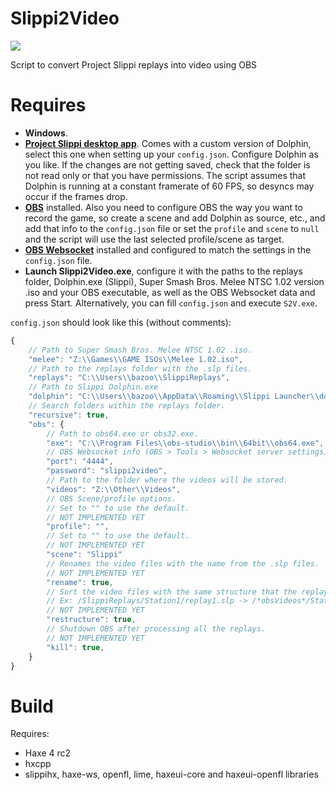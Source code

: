 # Slippi2Video
![](https://i.imgur.com/OHvmaBV.png)

Script to convert Project Slippi replays into video using OBS


# Requires
* **Windows**.
* [**Project Slippi desktop app**](https://github.com/project-slippi/slippi-desktop-app/releases). Comes with a custom version of Dolphin, select this one when setting up your `config.json`. Configure Dolphin as you like. If the changes are not getting saved, check that the folder is not read only or that you have permissions. The script assumes that Dolphin is running at a constant framerate of 60 FPS, so desyncs may occur if the frames drop.
* [**OBS**](https://obsproject.com/) installed. Also you need to configure OBS the way you want to record the game, so create a scene and add Dolphin as source, etc., and add that info to the `config.json` file or set the `profile` and `scene` to `null` and the script will use the last selected profile/scene as target.
* [**OBS Websocket**](https://github.com/Palakis/obs-websocket/releases) installed and configured to match the settings in the `config.json` file.
* **Launch Slippi2Video.exe**, configure it with the paths to the replays folder, Dolphin.exe (Slippi), Super Smash Bros. Melee NTSC 1.02 version .iso and your OBS executable, as well as the OBS Websocket data and press Start. Alternatively, you can fill `config.json` and execute `S2V.exe`.

`config.json` should look like this (without comments):
```js
{
    // Path to Super Smash Bros. Melee NTSC 1.02 .iso.
    "melee": "Z:\\Games\\GAME ISOs\\Melee 1.02.iso",
    // Path to the replays folder with the .slp files.
    "replays": "C:\\Users\\bazoo\\SlippiReplays",
    // Path to Slippi Dolphin.exe
    "dolphin": "C:\\Users\\bazoo\\AppData\\Roaming\\Slippi Launcher\\dolphin\\Dolphin.exe",
    // Search folders within the replays folder.
    "recursive": true,
    "obs": {
        // Path to obs64.exe or obs32.exe.
        "exe": "C:\\Program Files\\obs-studio\\bin\\64bit\\obs64.exe",
        // OBS Websocket info (OBS > Tools > Websocket server settings).
        "port": "4444",
        "password": "slippi2video",
        // Path to the folder where the videos will be stored.
        "videos": "Z:\\Other\\Videos",
        // OBS Scene/profile options.
        // Set to "" to use the default.
        // NOT IMPLEMENTED YET
        "profile": "",
        // Set to "" to use the default.
        // NOT IMPLEMENTED YET
        "scene": "Slippi"
        // Renames the video files with the name from the .slp files.
        // NOT IMPLEMENTED YET
        "rename": true,
        // Sort the video files with the same structure that the replays folder has.
        // Ex: /SlippiReplays/Station1/replay1.slp -> /*obsVideos*/Station1/replay1.mp4
        // NOT IMPLEMENTED YET
        "restructure": true,
        // Shutdown OBS after processing all the replays.
        // NOT IMPLEMENTED YET
        "kill": true,
    }
}
```

# Build
Requires:
* Haxe 4 rc2
* hxcpp
* slippihx, haxe-ws, openfl, lime, haxeui-core and haxeui-openfl libraries
